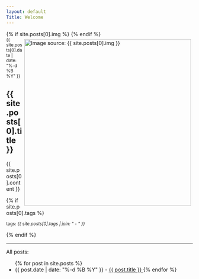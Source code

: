 ```yaml
---
layout: default
Title: Welcome
---
```


<article class='page'>
  {% if site.posts[0].img %}
    <a href="{{ site.posts[0].img }}">
      <img src="{{ site.posts[0].img }}" alt="Image source: {{ site.posts[0].img }}" style="float:right;width:450px;padding:5px;" />
    </a>
  {% endif %}
  <div class="page-date"><small>{{ site.posts[0].date | date: "%-d %B %Y" }}</small></div>
  <h1 class='page-title'>
    {{ site.posts[0].title }}
  </h1>
  {{ site.posts[0].content }}
</article>

{% if site.posts[0].tags %}
  <p><small>tags: <em>{{ site.posts[0].tags | join: "</em> - <em>" }}</em></small></p>
{% endif %}

<hr/>

All posts:
<ul>
{% for post in site.posts %}
<li>
    {{ post.date | date: "%-d %B %Y" }} - 
      <a href="{{ site.path }}{{ post.url }}">
        {{ post.title }}
      </a>
{% endfor %}

</ul>
